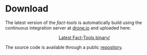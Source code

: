 Download
========

The latest version of the *fact-tools* is automatically build using the
continuous integration server at [drone.io](http://jenkins-ci.org) and uploaded
here:

<div style="margin: auto; text-align: center;">
    <a href="./bin">Latest Fact-Tools binary/</a>
</div>

The source code is available through a public [repository](source-repository.html).
